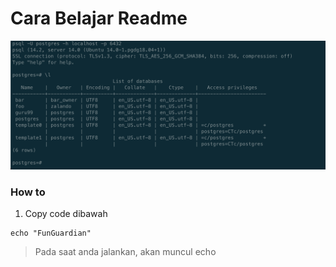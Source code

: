 # **Cara Belajar Readme**
![Apaan](pic/apaan.png)
### **How to**
1. Copy code dibawah 
```
echo "FunGuardian"
```
> Pada saat anda jalankan, akan muncul echo 

